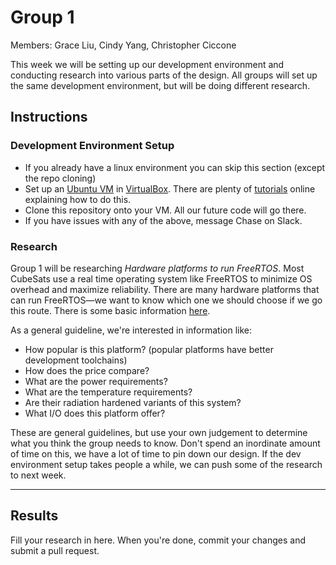 # Group 1

Members: Grace Liu, Cindy Yang, Christopher Ciccone

This week we will be setting up our development environment and conducting research into various parts of the design. All groups will set up the same development environment, but will be doing different research. 

## Instructions
### Development Environment Setup
 - If you already have a linux environment you can skip this section (except the repo cloning)
 - Set up an [Ubuntu VM](https://ubuntu.com/) in [VirtualBox](https://www.virtualbox.org/wiki/Downloads). There are plenty of [tutorials](https://www.nakivo.com/blog/install-ubuntu-on-virtualbox-virtual-machine/) online explaining how to do this.
 - Clone this repository onto your VM. All our future code will go there. 
 - If you have issues with any of the above, message Chase on Slack. 

### Research
Group 1 will be researching *Hardware platforms to run FreeRTOS*. Most CubeSats use a real time operating system like FreeRTOS to minimize OS overhead and maximize reliability. There are many hardware platforms that can run FreeRTOS—we want to know which one we should choose if we go this route. There is some basic information [here](https://docs.aws.amazon.com/freertos/latest/userguide/what-is-freertos.html). 

As a general guideline, we're interested in information like:
 - How popular is this platform? (popular platforms have better development toolchains)
 - How does the price compare?
 - What are the power requirements?
 - What are the temperature requirements?
 - Are their radiation hardened variants of this system?
 - What I/O does this platform offer?

These are general guidelines, but use your own judgement to determine what you think the group needs to know. Don't spend an inordinate amount of time on this, we have a lot of time to pin down our design. If the dev environment setup takes people a while, we can push some of the research to next week. 

 ---
 
 ## Results
 
 Fill your research in here. When you're done, commit your changes and submit a pull request. 
